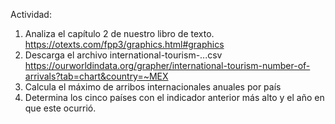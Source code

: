 Actividad: 
1. Analiza el capítulo 2 de nuestro libro de texto. 
    https://otexts.com/fpp3/graphics.html#graphics
2. Descarga el archivo international-tourism-...csv
    https://ourworldindata.org/grapher/international-tourism-number-of-arrivals?tab=chart&country=~MEX
3. Calcula el máximo de arribos internacionales anuales por país
4. Determina los cinco países con el indicador anterior más alto y el año en que este ocurrió.
